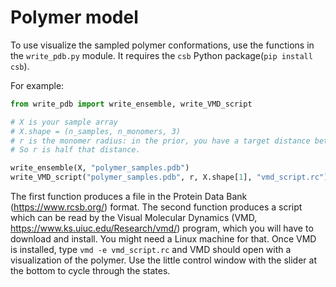 # Polymer model
To use visualize the sampled polymer conformations, use the functions in the `write_pdb.py` module. It requires the `csb` Python package(`pip install csb`).

For example:
```python
from write_pdb import write_ensemble, write_VMD_script

# X is your sample array
# X.shape = (n_samples, n_monomers, 3)
# r is the monomer radius: in the prior, you have a target distance between neighboring beads.
# So r is half that distance.

write_ensemble(X, "polymer_samples.pdb")
write_VMD_script("polymer_samples.pdb", r, X.shape[1], "vmd_script.rc")
```

The first function produces a file in the Protein Data Bank (https://www.rcsb.org/) format.
The second function produces a script which can be read by the Visual Molecular Dynamics (VMD, https://www.ks.uiuc.edu/Research/vmd/) program, which you will have to download and install.
You might need a Linux machine for that.
Once VMD is installed, type `vmd -e vmd_script.rc` and VMD should open with a visualization of the polymer. Use the little control window with the slider at the bottom to cycle through the states.
